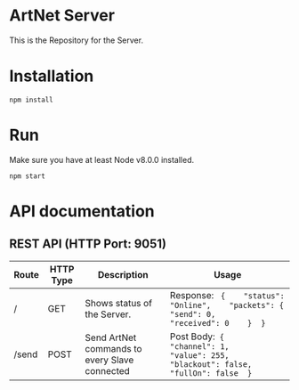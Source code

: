# ArtNet Server
This is the Repository for the Server.

# Installation
```
npm install
```

# Run
Make sure you have at least Node v8.0.0 installed.
```
npm start
```

# API documentation
## REST API (HTTP Port: 9051)
| Route | HTTP Type | Description                                   | Usage                                                                                                                          |
|-------|-----------|-----------------------------------------------|--------------------------------------------------------------------------------------------------------------------------------|
| /     | GET       | Shows status of the Server.                   | Response:    ```  {    "status": "Online",    "packets": {      "send": 0,      "received": 0    }  }  ``` |
| /send | POST      | Send ArtNet commands to every Slave connected |   Post Body:```  {      "channel": 1,      "value": 255,      "blackout": false,      "fullOn": false  }  ```  |